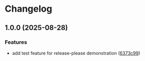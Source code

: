 # Changelog

## 1.0.0 (2025-08-28)


### Features

* add test feature for release-please demonstration ([6373c99](https://github.com/rizwan-ahammed/release-testing/commit/6373c9923e2b61d9849e03a06698a2c81a87de93))

